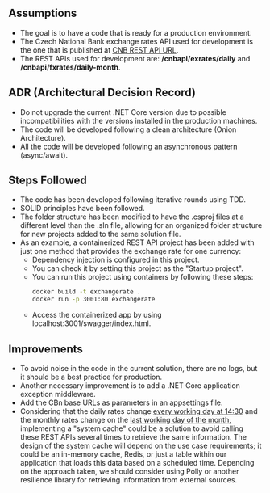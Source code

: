 ## Assumptions
- The goal is to have a code that is ready for a production environment.
- The Czech National Bank exchange rates API used for development is the one that is published at [CNB REST API URL](https://api.cnb.cz/cnbapi/swagger-ui.html).
- The REST APIs used for development are: **/cnbapi/exrates/daily** and **/cnbapi/fxrates/daily-month**.

## ADR (Architectural Decision Record)
- Do not upgrade the current .NET Core version due to possible incompatibilities with the versions installed in the production machines.
- The code will be developed following a clean architecture (Onion Architecture).
- All the code will be developed following an asynchronous pattern (async/await).

## Steps Followed
- The code has been developed following iterative rounds using TDD.
- SOLID principles have been followed.
- The folder structure has been modified to have the .csproj files at a different level than the .sln file, allowing for an organized folder structure for new projects added to the same solution file.
- As an example, a containerized REST API project has been added with just one method that provides the exchange rate for one currency:
  - Dependency injection is configured in this project.
  - You can check it by setting this project as the "Startup project".
  - You can run this project using containers by following these steps:
    ```sh    
    docker build -t exchangerate .
    docker run -p 3001:80 exchangerate
    ```
  - Access the containerized app by using localhost:3001/swagger/index.html.


## Improvements
- To avoid noise in the code in the current solution, there are no logs, but it should be a best practice for production.
- Another necessary improvement is to add a .NET Core application exception middleware.
- Add the CBn base URLs as parameters in an appsettings file.
- Considering that the daily rates change [every working day at 14:30](https://www.cnb.cz/en/financial-markets/foreign-exchange-market/central-bank-exchange-rate-fixing/central-bank-exchange-rate-fixing/) and the monthly rates change on the [last working day of the month](https://www.cnb.cz/en/financial-markets/foreign-exchange-market/fx-rates-of-other-currencies/fx-rates-of-other-currencies/), implementing a "system cache" could be a solution to avoid calling these REST APIs several times to retrieve the same information. The design of the system cache will depend on the use case requirements; it could be an in-memory cache, Redis, or just a table within our application that loads this data based on a scheduled time. Depending on the approach taken, we should consider using Polly or another resilience library for retrieving information from external sources.